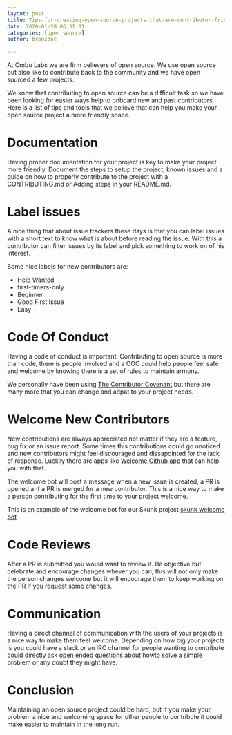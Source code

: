 ```yaml
---
layout: post
title: Tips-for-creating-open-source-projects-that-are-contributor-friendly
date: 2020-01-28 06:31:01
categories: [open source]
author: bronzdoc

---
```


At Ombu Labs we are firm believers of open source. We use open source but also like to contribute back to the community and we have open sourced a few projects.

We know that contributing to open source can be a difficult task so we have been looking for easier ways help to onboard new and past contributors.
Here is a list of tips and tools that we believe that can help you make your open source project a more friendly space.

# Documentation

Having proper documentation for your project is key to make your project more friendly. Document the steps to setup the project, known issues and a guide on how to properly contribute to the project with a CONTRIBUTING.md or Adding steps in your README.md.

# Label issues

A nice thing that about issue trackers these days is that you can label issues with a short text to know what is about before reading the issue. With this a contributor can filter issues by its label and pick something to work on of his interest.

Some nice labels for new contributors are:

 * Help Wanted
 * first-timers-only
 * Beginner
 * Good First Issue
 * Easy


# Code Of Conduct

Having a code of conduct is important. Contributing to open source is more than code, there is people involved and a COC could help people feel safe and welcome by knowing there is a set of rules to maintain armony.

We personally have been using [The Contributor Covenant](https://www.contributor-covenant.org/) but there are many more that you can change and adpat to your project needs.

# Welcome New Contributors

New contributions are always appreciated not matter if they are a feature, bug fix or an issue report. Some times this contributions could go unoticed and new contributors might feel discouraged and dissapointed for the lack of response. Luckily there are apps like [Welcome Github app](https://github.com/apps/welcome) that can help you with that.

The welcome bot will post a message when a new issue is created, a PR is opened anf a PR is merged for a new contributor. This is a nice way to make a person contributing for the first time to your project welcome.

This is an example of the welcome bot for our Skunk project
[skunk welcome bot](https://i.imgur.com/JyqBXcs.png)

# Code Reviews
After a PR is submitted you would want to review it. Be objective but celebrate and encourage changes whever you can, this will not only make the person changes welcome but it will encourage them to keep working on the PR if you request some changes.

# Communication
Having a direct channel of communication with the users of your projects is a nice way to make them feel welcome. Depending on how big your projects is you could have a slack or an IRC channel for people wanting to contribute could directly ask open ended questions about howto solve a simple problem or any doubt they might have.


# Conclusion

Maintaining an open source project could be hard, but if you make your problem a nice and welcoming space for other people to contribute it could make easier to maintain in the long run.

